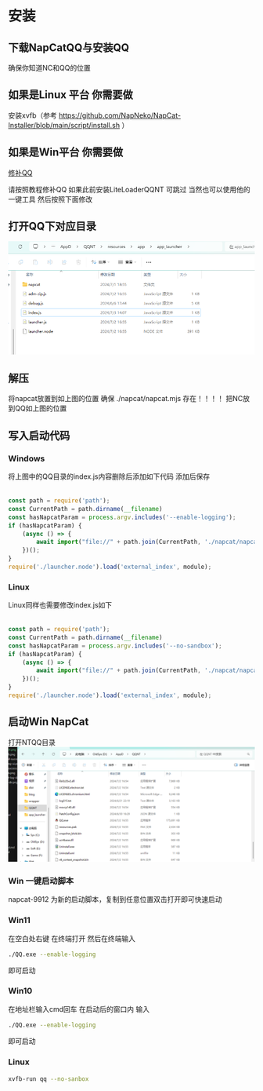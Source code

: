 # 安装

## 下载NapCatQQ与安装QQ
确保你知道NC和QQ的位置
## 如果是Linux 平台 你需要做
安装xvfb（参考 https://github.com/NapNeko/NapCat-Installer/blob/main/script/install.sh ）

## 如果是Win平台 你需要做
[修补QQ](https://liteloaderqqnt.github.io/guide/install.html#%E4%BF%AE%E8%A1%A5)

请按照教程修补QQ 如果此前安装LiteLoaderQQNT 可跳过 当然也可以使用他的一键工具 然后按照下面修改

## 打开QQ下对应目录
![way0301](../../asset/img/getting-started/install.way03.01.png)

## 解压
将napcat放置到如上图的位置 确保 ./napcat/napcat.mjs 存在！！！！
把NC放到QQ如上图的位置

## 写入启动代码
### Windows
将上图中的QQ目录的index.js内容删除后添加如下代码 添加后保存
```js

const path = require('path');
const CurrentPath = path.dirname(__filename)
const hasNapcatParam = process.argv.includes('--enable-logging');
if (hasNapcatParam) {
    (async () => {
        await import("file://" + path.join(CurrentPath, './napcat/napcat.mjs'));
    })();
} 
require('./launcher.node').load('external_index', module);
```
### Linux
Linux同样也需要修改index.js如下
```js

const path = require('path');
const CurrentPath = path.dirname(__filename)
const hasNapcatParam = process.argv.includes('--no-sandbox');
if (hasNapcatParam) {
    (async () => {
        await import("file://" + path.join(CurrentPath, './napcat/napcat.mjs'));
    })();
} 
require('./launcher.node').load('external_index', module);
```
## 启动Win NapCat
打开NTQQ目录
![way0302](../../asset/img/getting-started/install.way03.02.png)

### Win 一键启动脚本
<!-- [参考脚本](https://github.com/NapNeko/NapCatQQ/blob/main/script/NapCat.164.bat) -->

napcat-9912 为新的启动脚本，复制到任意位置双击打开即可快速启动

### Win11
在空白处右键 在终端打开 然后在终端输入
```bash
./QQ.exe --enable-logging
```
即可启动
### Win10
在地址栏输入cmd回车 在启动后的窗口内 输入
```bash
./QQ.exe --enable-logging
```
即可启动
### Linux
```bash
xvfb-run qq --no-sanbox
``` 
